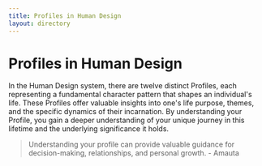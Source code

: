```yaml
---
title: Profiles in Human Design
layout: directory
---
```

# Profiles in Human Design
In the Human Design system, there are twelve distinct Profiles, each representing a fundamental character pattern that shapes an individual's life. These Profiles offer valuable insights into one's life purpose, themes, and the specific dynamics of their incarnation. By understanding your Profile, you gain a deeper understanding of your unique journey in this lifetime and the underlying significance it holds.
>Understanding your profile can provide valuable guidance for decision-making, relationships, and personal growth. - Amauta